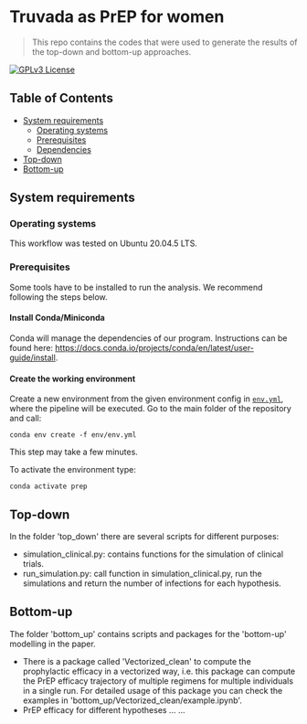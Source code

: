 # Truvada as PrEP for women
>This repo contains the codes that were used to generate the 
> results of the top-down and bottom-up approaches.  

[![GPLv3 License](https://img.shields.io/badge/License-GPL%20v3-yellow.svg)](https://opensource.org/licenses/)

## Table of Contents
-   [System requirements](#system-requirements)
      -   [Operating systems](#operating-systems)
      -   [Prerequisites](#prerequisites)
      -   [Dependencies](#dependencies)
- [Top-down](#Top-down)
- [Bottom-up](#Bottom-up)

## System requirements

### Operating systems
This workflow was tested on Ubuntu 20.04.5 LTS.

### Prerequisites
Some tools have to be installed to run the analysis. We recommend following the steps below.

#### Install Conda/Miniconda

Conda will manage the dependencies of our program. Instructions can be found here: https://docs.conda.io/projects/conda/en/latest/user-guide/install.


#### Create the working environment

Create a new environment from the given environment config in [`env.yml`](./env/env.yml), where the pipeline will be executed.
Go to the main folder of the repository and call:

```
conda env create -f env/env.yml
```

This step may take a few minutes.

To activate the environment type:

```
conda activate prep
```

## Top-down
In the folder 'top_down' there are several scripts for different purposes:
* simulation_clinical.py: contains functions for the simulation of clinical trials. 
* run_simulation.py: call function in simulation_clinical.py, run the simulations and return 
the number of infections for each hypothesis. 

## Bottom-up
The folder 'bottom_up' contains scripts and packages for the 'bottom-up' modelling 
in the paper. 
* There is a package  called 'Vectorized_clean' to compute the prophylactic efficacy 
in a vectorized way, i.e. this package can compute the PrEP efficacy trajectory of multiple 
regimens for multiple individuals in a single run. For detailed usage of this package you can 
check the examples in 'bottom_up/Vectorized_clean/example.ipynb'. 
* PrEP efficacy for different hypotheses ... ...  


